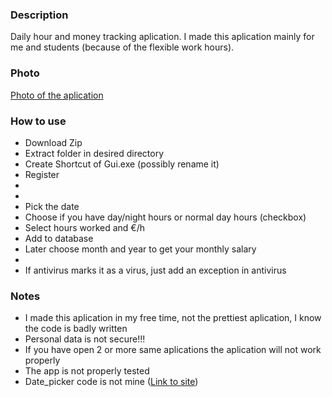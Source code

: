 ### Description
Daily hour and money tracking aplication. I made this aplication mainly for me and students (because of the flexible work hours).

### Photo
[Photo of the aplication](https://ibb.co/PmdjBzG)

### How to use
- Download Zip
- Extract folder in desired directory
- Create Shortcut of Gui.exe (possibly rename it)
- Register
-
-
- Pick the date
- Choose if you have day/night hours or normal day hours (checkbox)
- Select hours worked and €/h
- Add to database
- Later choose month and year to get your monthly salary
-
- If antivirus marks it as a virus, just add an exception in antivirus

### Notes
- I made this aplication in my free time, not the prettiest aplication, I know the code is badly written
- Personal data is not secure!!!
- If you have open 2 or more same aplications the aplication will not work properly
- The app is not properly tested
- Date_picker code is not mine ([Link to site](http://code.activestate.com/recipes/580725-tkinter-datepicker-like-the-jquery-ui-datepicker/))
